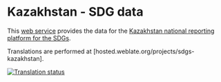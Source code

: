 # Kazakhstan - SDG data

This [web service](https://kazstat.github.io/sdg-data-kazstat/) provides the data for the [Kazakhstan national reporting platform for the SDGs](https://kazstat.github.io/sdg-site-kazstat/).

Translations are performed at [hosted.weblate.org/projects/sdgs-kazakhstan].

<a href="https://hosted.weblate.org/engage/sdgs-kazakhstan/">
<img src="https://hosted.weblate.org/widgets/sdgs-kazakhstan/-/287x66-grey.png" alt="Translation status" />
</a>
